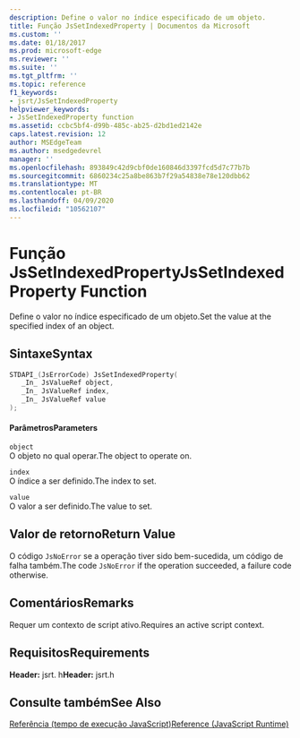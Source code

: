 ```yaml
---
description: Define o valor no índice especificado de um objeto.
title: Função JsSetIndexedProperty | Documentos da Microsoft
ms.custom: ''
ms.date: 01/18/2017
ms.prod: microsoft-edge
ms.reviewer: ''
ms.suite: ''
ms.tgt_pltfrm: ''
ms.topic: reference
f1_keywords:
- jsrt/JsSetIndexedProperty
helpviewer_keywords:
- JsSetIndexedProperty function
ms.assetid: ccbc5bf4-d99b-485c-ab25-d2bd1ed2142e
caps.latest.revision: 12
author: MSEdgeTeam
ms.author: msedgedevrel
manager: ''
ms.openlocfilehash: 893849c42d9cbf0de160846d3397fcd5d7c77b7b
ms.sourcegitcommit: 6860234c25a8be863b7f29a54838e78e120dbb62
ms.translationtype: MT
ms.contentlocale: pt-BR
ms.lasthandoff: 04/09/2020
ms.locfileid: "10562107"
---
```

# <span data-ttu-id="33349-103">Função JsSetIndexedProperty</span><span class="sxs-lookup"><span data-stu-id="33349-103">JsSetIndexedProperty Function</span></span>
<span data-ttu-id="33349-104">Define o valor no índice especificado de um objeto.</span><span class="sxs-lookup"><span data-stu-id="33349-104">Set the value at the specified index of an object.</span></span>  
  
## <span data-ttu-id="33349-105">Sintaxe</span><span class="sxs-lookup"><span data-stu-id="33349-105">Syntax</span></span>  
  
```cpp  
STDAPI_(JsErrorCode) JsSetIndexedProperty(  
   _In_ JsValueRef object,  
   _In_ JsValueRef index,  
   _In_ JsValueRef value  
);  
```  
  
#### <span data-ttu-id="33349-106">Parâmetros</span><span class="sxs-lookup"><span data-stu-id="33349-106">Parameters</span></span>  
 `object`  
 <span data-ttu-id="33349-107">O objeto no qual operar.</span><span class="sxs-lookup"><span data-stu-id="33349-107">The object to operate on.</span></span>  
  
 `index`  
 <span data-ttu-id="33349-108">O índice a ser definido.</span><span class="sxs-lookup"><span data-stu-id="33349-108">The index to set.</span></span>  
  
 `value`  
 <span data-ttu-id="33349-109">O valor a ser definido.</span><span class="sxs-lookup"><span data-stu-id="33349-109">The value to set.</span></span>  
  
## <span data-ttu-id="33349-110">Valor de retorno</span><span class="sxs-lookup"><span data-stu-id="33349-110">Return Value</span></span>  
 <span data-ttu-id="33349-111">O código `JsNoError` se a operação tiver sido bem-sucedida, um código de falha também.</span><span class="sxs-lookup"><span data-stu-id="33349-111">The code `JsNoError` if the operation succeeded, a failure code otherwise.</span></span>  
  
## <span data-ttu-id="33349-112">Comentários</span><span class="sxs-lookup"><span data-stu-id="33349-112">Remarks</span></span>  
 <span data-ttu-id="33349-113">Requer um contexto de script ativo.</span><span class="sxs-lookup"><span data-stu-id="33349-113">Requires an active script context.</span></span>  
  
## <span data-ttu-id="33349-114">Requisitos</span><span class="sxs-lookup"><span data-stu-id="33349-114">Requirements</span></span>  
 <span data-ttu-id="33349-115">**Header:** jsrt. h</span><span class="sxs-lookup"><span data-stu-id="33349-115">**Header:** jsrt.h</span></span>  
  
## <span data-ttu-id="33349-116">Consulte também</span><span class="sxs-lookup"><span data-stu-id="33349-116">See Also</span></span>  
 [<span data-ttu-id="33349-117">Referência (tempo de execução JavaScript)</span><span class="sxs-lookup"><span data-stu-id="33349-117">Reference (JavaScript Runtime)</span></span>](../chakra-hosting/reference-javascript-runtime.md)